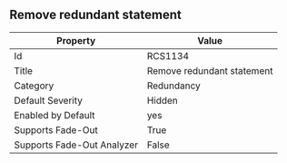 ## Remove redundant statement

Property | Value
--- | --- 
Id | RCS1134
Title | Remove redundant statement
Category | Redundancy
Default Severity | Hidden
Enabled by Default | yes
Supports Fade-Out | True
Supports Fade-Out Analyzer | False
